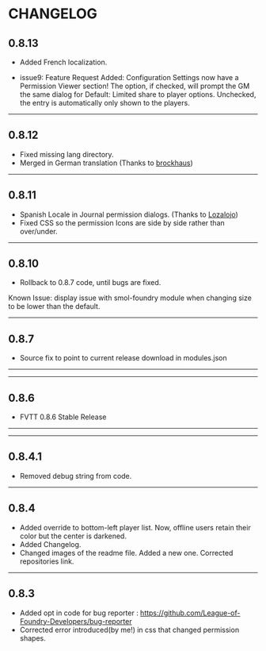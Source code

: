 CHANGELOG
===================================

0.8.13
-----
- Added French localization.

- issue9: Feature Request Added: 
    Configuration Settings now have a Permission Viewer section! 
    The option, if checked, will prompt the GM the same dialog for Default: Limited share to player options.
    Unchecked, the entry is automatically only shown to the players.

-----
0.8.12
-----
- Fixed missing lang directory.
- Merged in German translation (Thanks to <a href="https://github.com/brockhaus">brockhaus</a>)

-----
0.8.11
-----
- Spanish Locale in Journal permission dialogs. (Thanks to <a href="https://github.com/lozalojo">Lozalojo</a>)
- Fixed CSS so the permission Icons are side by side rather than over/under.

-----
0.8.10
-----
- Rollback to 0.8.7 code, until bugs are fixed. 

Known Issue: display issue with smol-foundry module when changing size to be lower than the default.

-----
0.8.7
-----
- Source fix to point to current release download in modules.json
-----

-----
0.8.6
-----
- FVTT 0.8.6 Stable Release
-----

-----
0.8.4.1
-----
- Removed debug string from code.
-----
0.8.4
-----
- Added override to bottom-left player list. Now, offline users retain their color but the center is darkened.
- Added Changelog.
- Changed images of the readme file. Added a new one. Corrected repositories link.


-----
0.8.3
-----
- Added opt in code for bug reporter : https://github.com/League-of-Foundry-Developers/bug-reporter
- Corrected error introduced(by me!) in css that changed permission shapes.
